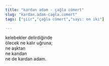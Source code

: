 ```yaml
---
title: "kardan adam - çağla cömert"
slug: "kardan.adam-cagla.comert"
tags: ["şiir","çağla cömert","sayı: on iki"]

---
```

kelebekler delirdiğinde    
ölecek ne kalır uğruna;  
ne aşktan  
ne kandan  
ne de kardan adam.
